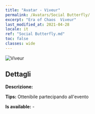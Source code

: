 ```yaml
---
title: "Avatar - Viveur"
permalink: /Avatars/Social Butterfly/
excerpt: "Era of Chaos  Viveur"
last_modified_at: 2021-04-28
locale: it
ref: "Social Butterfly.md"
toc: false
classes: wide
---
```

 ![Viveur](/images/a/avatarFrame_31.png)

## Dettagli

 **Descrizione:**  

 **Tips:** Ottenibile partecipando all'evento 

 **Is available:**  - 

